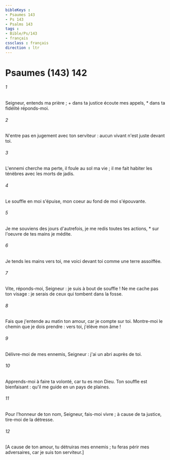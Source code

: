 ```yaml
---
bibleKeys : 
- Psaumes 143
- Ps 143
- Psalms 143
tags : 
- Bible/Ps/143
- français
cssclass : français
direction : ltr
---
```


# Psaumes (143) 142

###### 1
Seigneur, entends ma prière ; + dans ta justice écoute mes appels, * dans ta fidélité réponds-moi.
###### 2
N'entre pas en jugement avec ton serviteur : aucun vivant n'est juste devant toi.
###### 3
L'ennemi cherche ma perte, il foule au sol ma vie ; il me fait habiter les ténèbres avec les morts de jadis.
###### 4
Le souffle en moi s'épuise, mon coeur au fond de moi s'épouvante.
###### 5
Je me souviens des jours d'autrefois, je me redis toutes tes actions, * sur l'oeuvre de tes mains je médite.
###### 6
Je tends les mains vers toi, me voici devant toi comme une terre assoiffée.
###### 7
Vite, réponds-moi, Seigneur : je suis à bout de souffle ! Ne me cache pas ton visage : je serais de ceux qui tombent dans la fosse.
###### 8
Fais que j'entende au matin ton amour, car je compte sur toi. Montre-moi le chemin que je dois prendre : vers toi, j'élève mon âme !
###### 9
Délivre-moi de mes ennemis, Seigneur : j'ai un abri auprès de toi.
###### 10
Apprends-moi à faire ta volonté, car tu es mon Dieu. Ton souffle est bienfaisant : qu'il me guide en un pays de plaines.
###### 11
Pour l'honneur de ton nom, Seigneur, fais-moi vivre ; à cause de ta justice, tire-moi de la détresse.
###### 12
[A cause de ton amour, tu détruiras mes ennemis ; tu feras périr mes adversaires, car je suis ton serviteur.]
